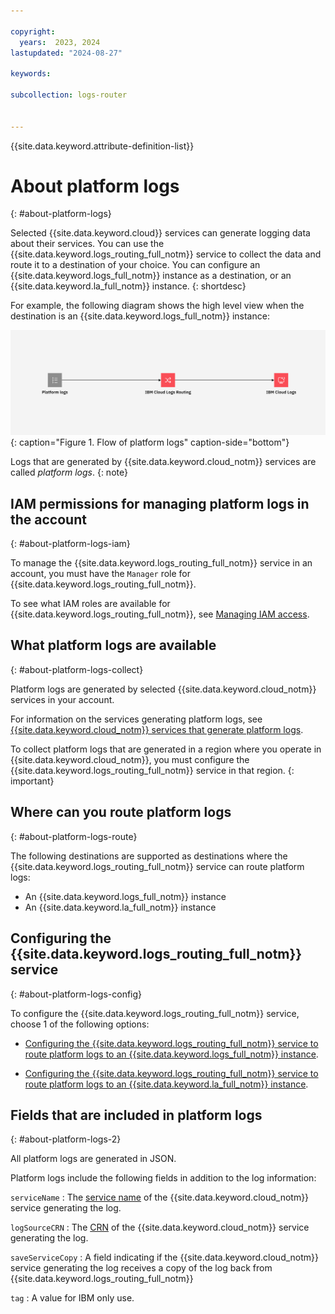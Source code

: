 ```yaml
---

copyright:
  years:  2023, 2024
lastupdated: "2024-08-27"

keywords:

subcollection: logs-router


---
```


{{site.data.keyword.attribute-definition-list}}


# About platform logs
{: #about-platform-logs}

Selected {{site.data.keyword.cloud}} services can generate logging data about their services. You can use the {{site.data.keyword.logs_routing_full_notm}} service to collect the data and route it to a destination of your choice. You can configure an {{site.data.keyword.logs_full_notm}} instance as a destination, or an {{site.data.keyword.la_full_notm}} instance.
{: shortdesc}

For example, the following diagram shows the high level view when the destination is an {{site.data.keyword.logs_full_notm}} instance:

![Flow of platform logs](/images/cloud-logs-platform-logs.png "Flow of platform logs"){: caption="Figure 1. Flow of platform logs" caption-side="bottom"}

Logs that are generated by {{site.data.keyword.cloud_notm}} services are called *platform logs*.
{: note}

## IAM permissions for managing platform logs in the account
{: #about-platform-logs-iam}

To manage the {{site.data.keyword.logs_routing_full_notm}} service in an account, you must have the `Manager` role for {{site.data.keyword.logs_routing_full_notm}}.

To see what IAM roles are available for {{site.data.keyword.logs_routing_full_notm}}, see [Managing IAM access](/docs/logs-router?topic=logs-router-iam).


## What platform logs are available
{: #about-platform-logs-collect}

Platform logs are generated by selected {{site.data.keyword.cloud_notm}} services in your account.

For information on the services generating platform logs, see [{{site.data.keyword.cloud_notm}} services that generate platform logs](/docs/logs-router?topic=logs-router-cloud_services).

To collect platform logs that are generated in a region where you operate in {{site.data.keyword.cloud_notm}}, you must configure the {{site.data.keyword.logs_routing_full_notm}} service in that region.
{: important}



## Where can you route platform logs
{: #about-platform-logs-route}

The following destinations are supported as destinations where the {{site.data.keyword.logs_routing_full_notm}} service can route platform logs:
- An {{site.data.keyword.logs_full_notm}} instance
- An {{site.data.keyword.la_full_notm}} instance


## Configuring the {{site.data.keyword.logs_routing_full_notm}} service
{: #about-platform-logs-config}

To configure the {{site.data.keyword.logs_routing_full_notm}} service, choose 1 of the following options:

- [Configuring the {{site.data.keyword.logs_routing_full_notm}} service to route platform logs to an {{site.data.keyword.logs_full_notm}} instance](/docs/logs-router?topic=logs-router-onboard-cloud-logs-tenant).

- [Configuring the {{site.data.keyword.logs_routing_full_notm}} service to route platform logs to an {{site.data.keyword.la_full_notm}} instance](/docs/logs-router?topic=logs-router-onboard-log-analysis-tenant).


## Fields that are included in platform logs
{: #about-platform-logs-2}

All platform logs are generated in JSON.

Platform logs include the following fields in addition to the log information:

`serviceName`
:   The [service name](/docs/account?topic=account-crn#service-name-crn) of the {{site.data.keyword.cloud_notm}} service generating the log.

`logSourceCRN`
:   The [CRN](/docs/account?topic=account-crn) of the {{site.data.keyword.cloud_notm}} service generating the log.

`saveServiceCopy`
:   A field indicating if the {{site.data.keyword.cloud_notm}} service generating the log receives a copy of the log back from {{site.data.keyword.logs_routing_full_notm}}

`tag`
:   A value for IBM only use.
